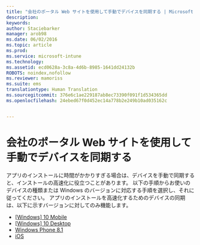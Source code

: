 ```yaml
---
title: "会社のポータル Web サイトを使用して手動でデバイスを同期する | Microsoft Intune"
description: 
keywords: 
author: Staciebarker
manager: arob98
ms.date: 06/02/2016
ms.topic: article
ms.prod: 
ms.service: microsoft-intune
ms.technology: 
ms.assetid: ecd0628a-3c8a-4d6b-8985-1641dd24132b
ROBOTS: noindex,nofollow
ms.reviewer: mamoriss
ms.suite: ems
translationtype: Human Translation
ms.sourcegitcommit: 376e6c1ae229187ab8ec73390f091f1d534365dd
ms.openlocfilehash: 24ebed67f0d452ec14a778b2e249b10ad035162c


---
```



# 会社のポータル Web サイトを使用して手動でデバイスを同期する

アプリのインストールに時間がかかりすぎる場合は、デバイスを手動で同期すると、インストールの高速化に役立つことがあります。 以下の手順からお使いのデバイスの種類または Windows のバージョンに対応する手順を選択し、それに従ってください。 アプリのインストールを高速化するためのデバイスの同期は、以下に示すバージョンに対してのみ機能します。

* [[Windows] 10 Mobile](sync-your-device-manually-windows.md#windows-10-mobile)
* [[Windows] 10 Desktop](sync-your-device-manually-windows.md#windows-10-desktop)
* [Windows Phone 8.1](sync-your-device-manually-windows.md#windows-phone-8-1)
* [iOS](sync-your-device-manually-ios.md)





<!--HONumber=Jul16_HO3-->


